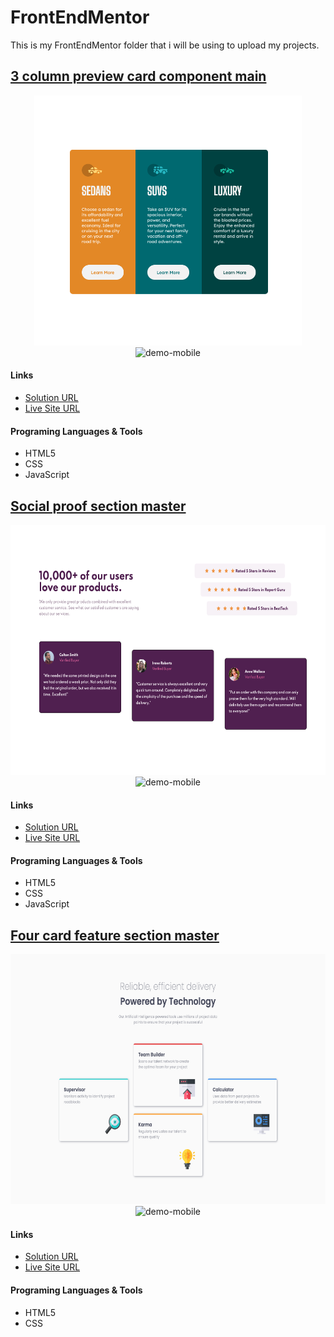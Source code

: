 # FrontEndMentor

This is my FrontEndMentor folder that i will be using to upload my projects.

## [3 column preview card component main](https://github.com/yuridapaz/FrontEndMentor/tree/master/3-column-preview-card-component-main)

<div align="center">
    <img src="https://github.com/yuridapaz/FrontEndMentor/blob/5c790d22199122e21135d5936b4f2cfa25579f76/FrontEndMentor-IMG-PREVIEW/3-column-preview-card-component-main.png" alt="demo-web" height="400">
    <img src="https://github.com/yuridapaz/FrontEndMentor/blob/master/FrontEndMentor-IMG-PREVIEW/3-column-preview-card-component-main-mobile.gif" alt="demo-mobile" height="400">
</div>

#### Links

- [Solution URL](https://github.com/yuridapaz/FrontEndMentor/tree/master/3-column-preview-card-component-main)
- [Live Site URL]()

#### Programing Languages & Tools

- HTML5
- CSS
- JavaScript

## [Social proof section master](https://github.com/yuridapaz/FrontEndMentor/tree/master/social-proof-section-master)

<div align="center">
    <img src="https://github.com/yuridapaz/FrontEndMentor/blob/master/FrontEndMentor-IMG-PREVIEW/social-proof-section-master-desktop.png" alt="demo-web" height="400">
    <img src="https://github.com/yuridapaz/FrontEndMentor/blob/master/FrontEndMentor-IMG-PREVIEW/social-proof-section-master-mobile.gif" alt="demo-mobile" height="400">
</div>

#### Links

- [Solution URL](https://github.com/yuridapaz/FrontEndMentor/tree/master/social-proof-section-master)
- [Live Site URL]()

#### Programing Languages & Tools

- HTML5
- CSS
- JavaScript


## [Four card feature section master](https://github.com/yuridapaz/FrontEndMentor/tree/master/four-card-feature-section-master)

<div align="center">
    <img src="https://github.com/yuridapaz/FrontEndMentor/blob/master/FrontEndMentor-IMG-PREVIEW/four-card-feature-section-master.png" alt="demo-web" height="400">
    <img src="https://github.com/yuridapaz/FrontEndMentor/blob/master/FrontEndMentor-IMG-PREVIEW/four-card-feature-section-master.gif" alt="demo-mobile" height="400">
</div>

#### Links

- [Solution URL](https://github.com/yuridapaz/FrontEndMentor/tree/master/social-proof-section-master)
- [Live Site URL]()

#### Programing Languages & Tools

- HTML5
- CSS
